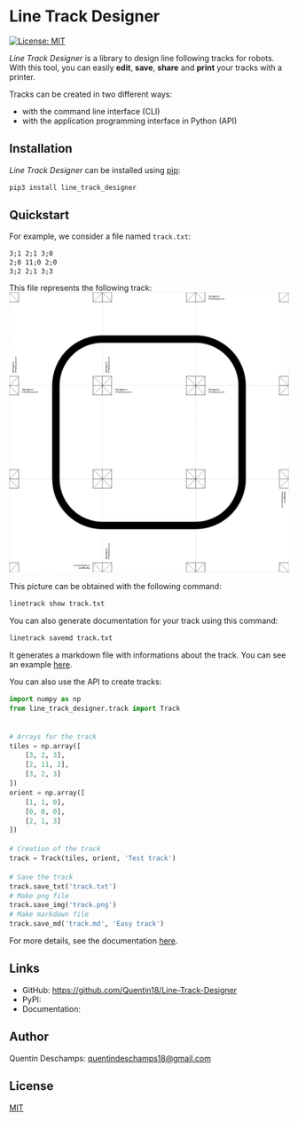 # Line Track Designer
[![License: MIT](https://img.shields.io/badge/License-MIT-yellow.svg)](https://opensource.org/licenses/MIT)

*Line Track Designer* is a library to design line following tracks for robots. With this tool, you can easily **edit**, **save**, **share** and **print** your tracks with a printer.

Tracks can be created in two different ways:

- with the command line interface (CLI)
- with the application programming interface in Python (API)

## Installation
*Line Track Designer* can be installed using [pip](https://pip.pypa.io/en/stable/):
```bash
pip3 install line_track_designer
```

## Quickstart
For example, we consider a file named ``track.txt``:
```
3;1 2;1 3;0
2;0 11;0 2;0
3;2 2;1 3;3
```
This file represents the following track:
![Track](https://github.com/Quentin18/Line-Track-Designer/blob/master/docs/source/img/track.png)

This picture can be obtained with the following command:
```bash
linetrack show track.txt
```

You can also generate documentation for your track using this command:
```bash
linetrack savemd track.txt
```

It generates a markdown file with informations about the track. You can see an example [here](docs/source/pdf/track.pdf).

You can also use the API to create tracks:
```python
import numpy as np
from line_track_designer.track import Track


# Arrays for the track
tiles = np.array([
    [3, 2, 3],
    [2, 11, 2],
    [3, 2, 3]
])
orient = np.array([
    [1, 1, 0],
    [0, 0, 0],
    [2, 1, 3]
])

# Creation of the track
track = Track(tiles, orient, 'Test track')

# Save the track
track.save_txt('track.txt')
# Make png file
track.save_img('track.png')
# Make markdown file
track.save_md('track.md', 'Easy track')
```

For more details, see the documentation [here]().

## Links
- GitHub: https://github.com/Quentin18/Line-Track-Designer
- PyPI:
- Documentation:

## Author
Quentin Deschamps: quentindeschamps18@gmail.com

## License
[MIT](https://choosealicense.com/licenses/mit/)
